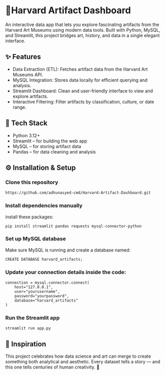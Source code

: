 # 🏺Harvard Artifact Dashboard
An interactive data app that lets you explore fascinating artifacts from the Harvard Art Museums using modern data tools.
Built with Python, MySQL, and Streamlit, this project bridges art, history, and data in a single elegant interface.

## ✨ Features

- Data Extraction (ETL): Fetches artifact data from the Harvard Art Museums API.
- MySQL Integration: Stores data locally for efficient querying and analysis.
- Streamlit Dashboard: Clean and user-friendly interface to view and explore artifacts.
- Interactive Filtering: Filter artifacts by classification, culture, or date range.

## 🧰 Tech Stack

- Python 3.12+
- Streamlit – for building the web app
- MySQL – for storing artifact data
- Pandas – for data cleaning and analysis

## ⚙️ Installation & Setup

### Clone this repository
```
https://github.com/adhunasyed-cmd/Harvard-Artifact-Dashboard.git
```

### Install dependencies manually
install these packages:
```
pip install streamlit pandas requests mysql-connector-python
```

### Set up MySQL database

Make sure MySQL is running and create a database named:
```
CREATE DATABASE harvard_artifacts;
```

### Update your connection details inside the code:

```
connection = mysql.connector.connect(
    host="127.0.0.1",
    user="yourusername",
    password="yourpassword",
    database="harvard_artifacts"
)
```

### Run the Streamlit app
```
streamlit run app.py
```
## 🧠 Inspiration

This project celebrates how data science and art can merge to create something both analytical and aesthetic.
Every dataset tells a story — and this one tells centuries of human creativity. 🎨
